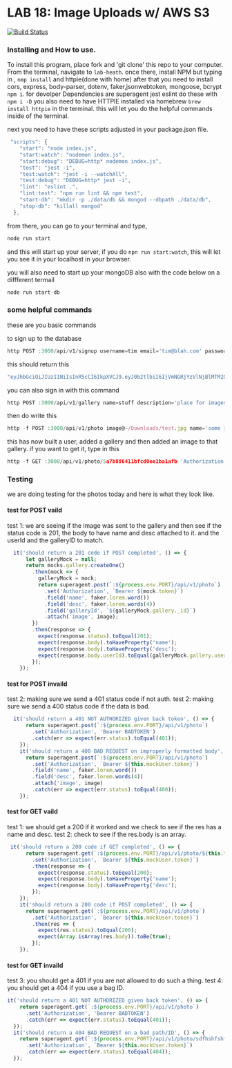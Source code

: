 
# LAB 18: Image Uploads w/ AWS S3
[![Build Status](https://travis-ci.org/Iamheathsmith/19-deployment.svg?branch=master)](https://travis-ci.org/Iamheathsmith/19-deployment)

### Installing and How to use.

To install this program, place fork and 'git clone' this repo to your computer. From the terminal, navigate to  `lab-heath`. once there, install NPM but typing in , `nmp install` and httpie(done with home) after that you need to install cors, express, body-parser, dotenv, faker,jsonwebtoken, mongoose, bcrypt `npm i`. for devolper Dependencies are superagent jest eslint do these with `npm i -D` you also need to have HTTPIE installed via homebrew `brew install httpie` in the terminal. this will let you do the helpful commands inside of the terminal.



next you need to have these scripts adjusted in your package.json file.

```javascript
 "scripts": {
    "start": "node index.js",
    "start:watch": "nodemon index.js",
    "start:debug": "DEBUG=http* nodemon index.js",
    "test": "jest -i",
    "test:watch": "jest -i --watchAll",
    "test:debug": "DEBUG=http* jest -i",
    "lint": "eslint .",
    "lint:test": "npm run lint && npm test",
    "start-db": "mkdir -p ./data/db && mongod --dbpath ./data/db",
    "stop-db": "killall mongod"
  },
  ```

from there, you can go to your terminal and type, 

```javascript
node run start
```
and this will start up your server, if you do `npn run start:watch`, this will let you see it in your localhost in your browser.

you will also need to start up your mongoDB also with the code below on a diffferent termail

```javascript
node run start-db
```

### some helpful commands  

these are you basic commands 

to sign up to the database
```javascript
http POST :3000/api/v1/signup username=tim email='tim@blah.com' password=stuff
```

this should return this 

```javascript
"eyJhbGciOiJIUzI1NiIsInR5cCI6IkpXVCJ9.eyJ0b2tlbiI6IjVmNGRjYzVlNjBlMTM2OWQ2ZGQ3NzQ5MmM3MDI5ZWQ3MmE3M2NkODlkNzBmZDVkNzdmOGEzOTU1MTAwMzE2YjMiLCJpYXQiOjE1MTc4ODE2MTN9.k3qz85cMxjTzAFsNFFptNkOwhQYW5eGWLZm-XGl6J_Q"

```

you can also sign in with this command
```javascript
http POST :3000/api/v1/gallery name=stuff description='place for images' 'Authorization:Bearer eyJhbGciOiJIUzI1NiIsInR5cCI6IkpXVCJ9.eyJ0b2tlbiI6ImMzZjE2OGJjZWE3MTdhZDA0NzEzMmM2YTY2NjkzYjc5ZjllMTg5YzM0MTE4ZDE1YmU5YzBhZWYwZmIxODhkM2UiLCJpYXQiOjE1MTgwNDQ3Njh9.bSOXZI5JLnwI97TphivmKsWcIRGcWbm8KibSrzhdhwU'
```

then do write this 
```javascript
http -f POST :3000/api/v1/photo image@~/Downloads/test.jpg name='some image' desc='test image for us' galleryId='5a7b8690d1da780da778867a' 'Authorization:Bearer eyJhbGciOiJIUzI1NiIsInR5cCI6IkpXVCJ9.eyJ0b2tlbiI6ImMzZjE2OGJjZWE3MTdhZDA0NzEzMmM2YTY2NjkzYjc5ZjllMTg5YzM0MTE4ZDE1YmU5YzBhZWYwZmIxODhkM2UiLCJpYXQiOjE1MTgwNDQ3Njh9.bSOXZI5JLnwI97TphivmKsWcIRGcWbm8KibSrzhdhwU'
```

this has now built a user, added a gallery and then added an image to that gallery. if you want to get it, type in this

```javascript
http -f GET :3000/api/v1/photo/5a7b886411bfcd0ee1ba1afb 'Authorization:Bearer eyJhbGciOiJIUzI1NiIsInR5cCI6IkpXVCJ9.eyJ0b2tlbiI6ImMzZjE2OGJjZWE3MTdhZDA0NzEzMmM2YTY2NjkzYjc5ZjllMTg5YzM0MTE4ZDE1YmU5YzBhZWYwZmIxODhkM2UiLCJpYXQiOjE1MTgwNDQ3Njh9.bSOXZI5JLnwI97TphivmKsWcIRGcWbm8KibSrzhdhwU'
```

### Testing

we are doing testing for the photos today and here is what they look like.



#### test for POST vaild

test 1: we are seeing if the image was sent to the gallery and then see if the status code is 201, the body to have name and desc attached to it. and the userId and the galleryID to match.

```javascript
  it('should return a 201 code if POST completed', () => {
      let galleryMock = null;
      return mocks.gallery.createOne()
        .then(mock => {
          galleryMock = mock;
          return superagent.post(`:${process.env.PORT}/api/v1/photo`)
            .set('Authorization', `Bearer ${mock.token}`)
            .field('name', faker.lorem.word())
            .field('desc', faker.lorem.words(4))
            .field('galleryId', `${galleryMock.gallery._id}`)
            .attach('image', image);
        })
        .then(response => {
          expect(response.status).toEqual(201);
          expect(response.body).toHaveProperty('name');
          expect(response.body).toHaveProperty('desc');
          expect(response.body.userId).toEqual(galleryMock.gallery.userId.toString());
        });
    });
  ```

#### test for POST invaild

test 2: making sure we send a 401 status code if not auth.
test 2: making sure we send a 400 status code if the data is bad.

```javascript
  it('should return a 401 NOT AUTHORIZED given back token', () => {
      return superagent.post(`:${process.env.PORT}/api/v1/photo`)
        .set('Authorization', 'Bearer BADTOKEN')
        .catch(err => expect(err.status).toEqual(401));
    });
    it('should return a 400 BAD REQUEST on improperly formatted body', () => {
      return superagent.post(`:${process.env.PORT}/api/v1/photo`)
        .set('Authorization', `Bearer ${this.mockUser.token}`)
        .field('name', faker.lorem.word())
        .field('desc', faker.lorem.words(4))
        .attach('image', image)
        .catch(err => expect(err.status).toEqual(400));
    });
```

#### test for GET vaild


test 1: we should get a 200 if it worked and we check to see if the res has a name and desc.
test 2: check to see if the res.body is an array.

```javascript
 it('should return a 200 code if GET completed', () => {
      return superagent.get(`:${process.env.PORT}/api/v1/photo/${this.test.body._id}`)
        .set('Authorization', `Bearer ${this.mockUser.token}`)
        .then(response => {
          expect(response.status).toEqual(200);
          expect(response.body).toHaveProperty('name');
          expect(response.body).toHaveProperty('desc');
        });
    });
    it('should return a 200 code if POST completed', () => {
      return superagent.get(`:${process.env.PORT}/api/v1/photo`)
        .set('Authorization', `Bearer ${this.mockUser.token}`)
        .then(res => {
          expect(res.status).toEqual(200);
          expect(Array.isArray(res.body)).toBe(true);
        });
    });
  ```

#### test for GET invaild

  test 3: you should get a 401 if you are not allowed to do such a thing.
  test 4: you should get a 404 if you use a bag ID.


  ```javascript
 it('should return a 401 NOT AUTHORIZED given back token', () => {
      return superagent.get(`:${process.env.PORT}/api/v1/photo`)
        .set('Authorization', 'Bearer BADTOKEN')
        .catch(err => expect(err.status).toEqual(401));
    });
    it('should return a 404 BAD REQUEST on a bad path/ID', () => {
      return superagent.get(`:${process.env.PORT}/api/v1/photo/sdfhshfshf`)
        .set('Authorization', `Bearer ${this.mockUser.token}`)
        .catch(err => expect(err.status).toEqual(404));
    });
  ```

